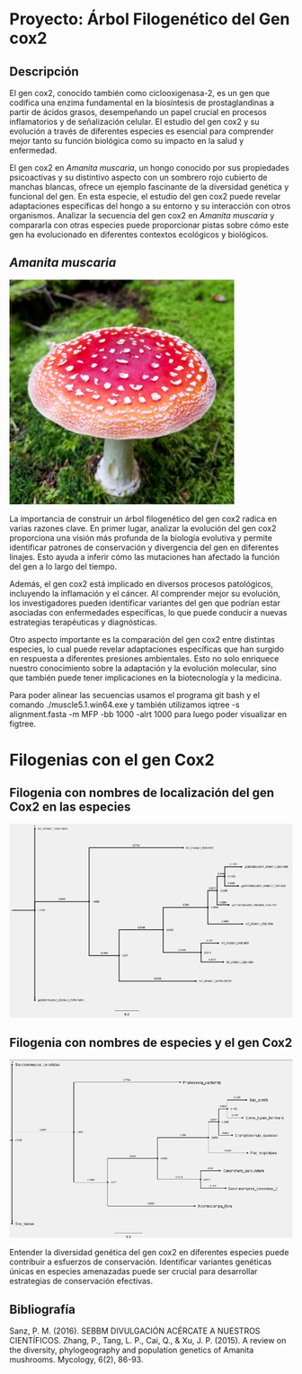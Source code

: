 # Proyecto: Árbol Filogenético del Gen cox2

## Descripción

El gen cox2, conocido también como ciclooxigenasa-2, es un gen que codifica una enzima fundamental en la biosíntesis de prostaglandinas a partir de ácidos grasos, desempeñando un papel crucial en procesos inflamatorios y de señalización celular. El estudio del gen cox2 y su evolución a través de diferentes especies es esencial para comprender mejor tanto su función biológica como su impacto en la salud y enfermedad.

El gen cox2 en *Amanita muscaria*, un hongo conocido por sus propiedades psicoactivas y su distintivo aspecto con un sombrero rojo cubierto de manchas blancas, ofrece un ejemplo fascinante de la diversidad genética y funcional del gen. En esta especie, el estudio del gen cox2 puede revelar adaptaciones específicas del hongo a su entorno y su interacción con otros organismos. Analizar la secuencia del gen cox2 en *Amanita muscaria* y compararla con otras especies puede proporcionar pistas sobre cómo este gen ha evolucionado en diferentes contextos ecológicos y biológicos.

## *Amanita muscaria*


<img src="amanita-muscaria-150877020597u.jpg" alt="amanita-muscaria" width="400"/>


La importancia de construir un árbol filogenético del gen cox2 radica en varias razones clave. En primer lugar, analizar la evolución del gen cox2 proporciona una visión más profunda de la biología evolutiva y permite identificar patrones de conservación y divergencia del gen en diferentes linajes. Esto ayuda a inferir cómo las mutaciones han afectado la función del gen a lo largo del tiempo.

Además, el gen cox2 está implicado en diversos procesos patológicos, incluyendo la inflamación y el cáncer. Al comprender mejor su evolución, los investigadores pueden identificar variantes del gen que podrían estar asociadas con enfermedades específicas, lo que puede conducir a nuevas estrategias terapéuticas y diagnósticas.

Otro aspecto importante es la comparación del gen cox2 entre distintas especies, lo cual puede revelar adaptaciones específicas que han surgido en respuesta a diferentes presiones ambientales. Esto no solo enriquece nuestro conocimiento sobre la adaptación y la evolución molecular, sino que también puede tener implicaciones en la biotecnología y la medicina.


Para poder alinear las secuencias usamos el programa git bash y el comando ./muscle5.1.win64.exe y también utilizamos iqtree -s alignment.fasta -m MFP -bb 1000 -alrt 1000 para luego poder visualizar en figtree.



# Filogenias con el gen Cox2

## Filogenia con nombres de localización del gen Cox2 en las especies

![Filogenia con nombres de localización del gen Cox2 en las especies](fiilogenia%20gen.png)

## Filogenia con nombres de especies y el gen Cox2

![Filogenia con nombres de especies y el gen Cox2](filogenia%20nombre.png)


Entender la diversidad genética del gen cox2 en diferentes especies puede contribuir a esfuerzos de conservación. Identificar variantes genéticas únicas en especies amenazadas puede ser crucial para desarrollar estrategias de conservación efectivas.

## Bibliografía

Sanz, P. M. (2016). SEBBM DIVULGACIÓN ACÉRCATE A NUESTROS CIENTÍFICOS.
Zhang, P., Tang, L. P., Cai, Q., & Xu, J. P. (2015). A review on the diversity, phylogeography and population genetics of Amanita mushrooms. Mycology, 6(2), 86-93.




